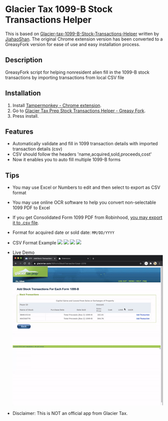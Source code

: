 # Glacier Tax 1099-B Stock Transactions Helper

This is based on [Glacier-tax-1099-B-Stock-Transactions-Helper](https://github.com/JiahaoShan/Glacier-tax-1099-B-Stock-Transactions-Helper) written by [JiahaoShan](https://github.com/JiahaoShan). The original Chrome extension version has been converted to a GreasyFork version for ease of use and easy installation process.

## Description

GreasyFork script for helping nonresident alien fill in the 1099-B stock transactions by importing transactions from local CSV file

## Installation

1. Install [Tampermonkey - Chrome extension](https://chrome.google.com/webstore/detail/tampermonkey/dhdgffkkebhmkfjojejmpbldmpobfkfo).
2. Go to [Glacier Tax Prep Stock Transactions Helper - Greasy Fork](https://greasyfork.org/en/scripts/439500-glacier-tax-prep-stock-transactions-helper).
3. Press install.

## Features

* Automatically validate and fill in 1099 transaction details with imported transaction details (csv)
* CSV should follow the headers 'name,acquired,sold,proceeds,cost'
* Now it enables you to auto fill multiple 1099-B forms

## Tips

* You may use Excel or Numbers to edit and then select to export as CSV format
* You may use online OCR software to help you convert non-selectable 1099 PDF to Excel
* If you get Consolidated Form 1099 PDF from Robinhood, <a href='https://github.com/joshfraser/robinhood-to-csv' target='_blank'>you may export it to .csv file</a>.
* Format for acquired date or sold date: `MM/DD/YYYY`
* CSV Format Example
  <img src="https://lh3.googleusercontent.com/k8PNDDnTFJ2z4VOiSsPIUxDNSabxhn4nICzgoE_42nuMvlV2zt0zpe2_5_XwZCW2AHov9g834A=s1280-h800-e365-rw">
  <img src="https://lh3.googleusercontent.com/lDdUFP9tIUGoKjS2R-fd6oQtLnMqw58OkYT0n6N8TG08RMLTRpZG0jW_d2SA5ynR6jdQaSkNVw=s1280-h800-e365-rw">
  <img src="https://lh3.googleusercontent.com/Jw8WK7jymMCsVztOa3IZQq3rWpo5_BRKVhKBg044jfZH30B7X54VsKtIb1iDD-Ioa9b2KVXw=s1280-h800-e365-rw">
  <img src="https://lh3.googleusercontent.com/I2z1f8Kpf6WpZlIa0Z2iRmJcxliiSp7YmYDwjk7VE1TW6fvO38SXCYoNvySe9L-BiOtcWzGCig=s1280-h800-e365-rw">
* Live Demo
  ![Live Demo](https://raw.githubusercontent.com/JiahaoShan/Glacier-tax-1099-B-Stock-Transactions-Helper/master/img/Glacier-Tax-Prep-Form-1099-B-Stock-Transactions-Importer-v0.3.2.gif)

* Disclaimer: This is NOT an official app from Glacier Tax.

